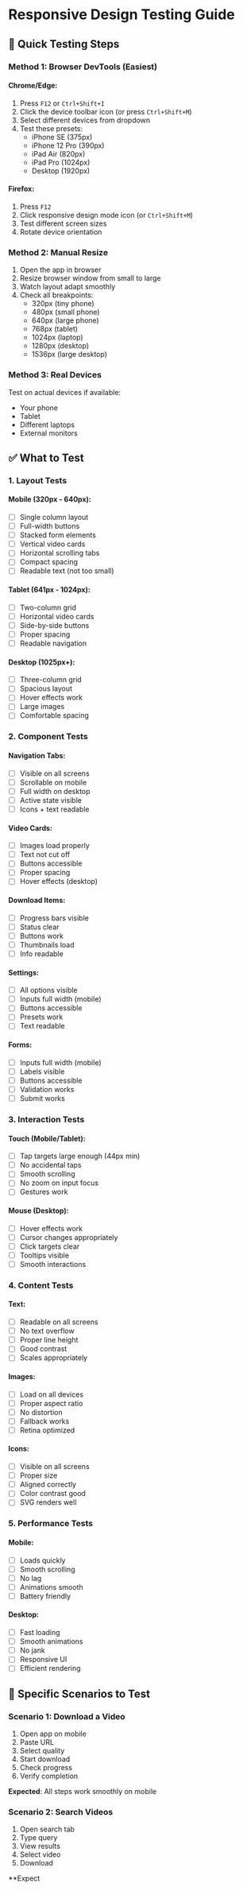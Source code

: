 # Responsive Design Testing Guide

## 🧪 Quick Testing Steps

### Method 1: Browser DevTools (Easiest)

#### Chrome/Edge:
1. Press `F12` or `Ctrl+Shift+I`
2. Click the device toolbar icon (or press `Ctrl+Shift+M`)
3. Select different devices from dropdown
4. Test these presets:
   - iPhone SE (375px)
   - iPhone 12 Pro (390px)
   - iPad Air (820px)
   - iPad Pro (1024px)
   - Desktop (1920px)

#### Firefox:
1. Press `F12`
2. Click responsive design mode icon (or `Ctrl+Shift+M`)
3. Test different screen sizes
4. Rotate device orientation

### Method 2: Manual Resize
1. Open the app in browser
2. Resize browser window from small to large
3. Watch layout adapt smoothly
4. Check all breakpoints:
   - 320px (tiny phone)
   - 480px (small phone)
   - 640px (large phone)
   - 768px (tablet)
   - 1024px (laptop)
   - 1280px (desktop)
   - 1536px (large desktop)

### Method 3: Real Devices
Test on actual devices if available:
- Your phone
- Tablet
- Different laptops
- External monitors

## ✅ What to Test

### 1. Layout Tests

#### Mobile (320px - 640px):
- [ ] Single column layout
- [ ] Full-width buttons
- [ ] Stacked form elements
- [ ] Vertical video cards
- [ ] Horizontal scrolling tabs
- [ ] Compact spacing
- [ ] Readable text (not too small)

#### Tablet (641px - 1024px):
- [ ] Two-column grid
- [ ] Horizontal video cards
- [ ] Side-by-side buttons
- [ ] Proper spacing
- [ ] Readable navigation

#### Desktop (1025px+):
- [ ] Three-column grid
- [ ] Spacious layout
- [ ] Hover effects work
- [ ] Large images
- [ ] Comfortable spacing

### 2. Component Tests

#### Navigation Tabs:
- [ ] Visible on all screens
- [ ] Scrollable on mobile
- [ ] Full width on desktop
- [ ] Active state visible
- [ ] Icons + text readable

#### Video Cards:
- [ ] Images load properly
- [ ] Text not cut off
- [ ] Buttons accessible
- [ ] Proper spacing
- [ ] Hover effects (desktop)

#### Download Items:
- [ ] Progress bars visible
- [ ] Status clear
- [ ] Buttons work
- [ ] Thumbnails load
- [ ] Info readable

#### Settings:
- [ ] All options visible
- [ ] Inputs full width (mobile)
- [ ] Buttons accessible
- [ ] Presets work
- [ ] Text readable

#### Forms:
- [ ] Inputs full width (mobile)
- [ ] Labels visible
- [ ] Buttons accessible
- [ ] Validation works
- [ ] Submit works

### 3. Interaction Tests

#### Touch (Mobile/Tablet):
- [ ] Tap targets large enough (44px min)
- [ ] No accidental taps
- [ ] Smooth scrolling
- [ ] No zoom on input focus
- [ ] Gestures work

#### Mouse (Desktop):
- [ ] Hover effects work
- [ ] Cursor changes appropriately
- [ ] Click targets clear
- [ ] Tooltips visible
- [ ] Smooth interactions

### 4. Content Tests

#### Text:
- [ ] Readable on all screens
- [ ] No text overflow
- [ ] Proper line height
- [ ] Good contrast
- [ ] Scales appropriately

#### Images:
- [ ] Load on all devices
- [ ] Proper aspect ratio
- [ ] No distortion
- [ ] Fallback works
- [ ] Retina optimized

#### Icons:
- [ ] Visible on all screens
- [ ] Proper size
- [ ] Aligned correctly
- [ ] Color contrast good
- [ ] SVG renders well

### 5. Performance Tests

#### Mobile:
- [ ] Loads quickly
- [ ] Smooth scrolling
- [ ] No lag
- [ ] Animations smooth
- [ ] Battery friendly

#### Desktop:
- [ ] Fast loading
- [ ] Smooth animations
- [ ] No jank
- [ ] Responsive UI
- [ ] Efficient rendering

## 🎯 Specific Scenarios to Test

### Scenario 1: Download a Video
1. Open app on mobile
2. Paste URL
3. Select quality
4. Start download
5. Check progress
6. Verify completion

**Expected**: All steps work smoothly on mobile

### Scenario 2: Search Videos
1. Open search tab
2. Type query
3. View results
4. Select video
5. Download

**Expect